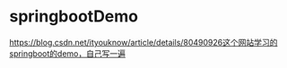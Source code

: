 # springbootDemo
https://blog.csdn.net/ityouknow/article/details/80490926这个网站学习的springboot的demo，自己写一遍
